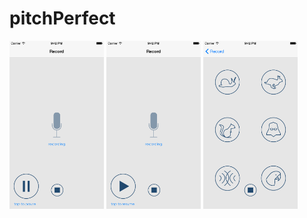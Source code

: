 # pitchPerfect

<img src="https://github.com/travisgillespie/pitchPerfect/blob/master/screenshots/iOS%20Simulator%20Screen%20Shot%20Aug%2024%2C%202015%2C%209.42.42%20PM.png" width="30%" />

<img src="https://github.com/travisgillespie/pitchPerfect/blob/master/screenshots/iOS%20Simulator%20Screen%20Shot%20Aug%2024%2C%202015%2C%209.42.49%20PM.png" width="30%" />

<img src="https://github.com/travisgillespie/pitchPerfect/blob/master/screenshots/iOS%20Simulator%20Screen%20Shot%20Aug%2024%2C%202015%2C%209.42.53%20PM.png" width="30%" />